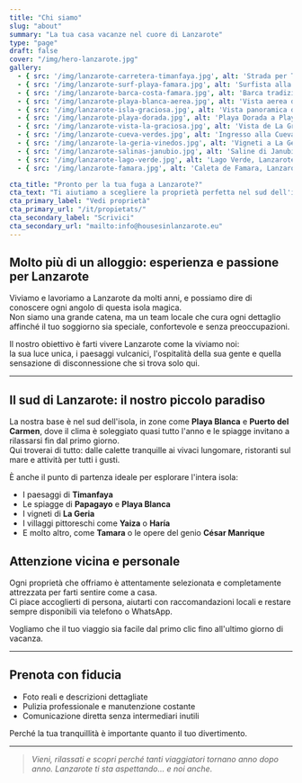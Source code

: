 ```yaml
---
title: "Chi siamo"
slug: "about"
summary: "La tua casa vacanze nel cuore di Lanzarote"
type: "page"
draft: false
cover: "/img/hero-lanzarote.jpg"
gallery:
  - { src: '/img/lanzarote-carretera-timanfaya.jpg', alt: 'Strada per Timanfaya, Lanzarote' }
  - { src: '/img/lanzarote-surf-playa-famara.jpg', alt: 'Surfista alla spiaggia di Famara, Lanzarote' }
  - { src: '/img/lanzarote-barca-costa-famara.jpg', alt: 'Barca tradizionale sulla costa nord di Lanzarote' }
  - { src: '/img/lanzarote-playa-blanca-aerea.jpg', alt: 'Vista aerea di Playa Blanca, Lanzarote' }
  - { src: '/img/lanzarote-isla-graciosa.jpg', alt: 'Vista panoramica de La Graciosa da Lanzarote' }
  - { src: '/img/lanzarote-playa-dorada.jpg', alt: 'Playa Dorada a Playa Blanca, Lanzarote' }
  - { src: '/img/lanzarote-vista-la-graciosa.jpg', alt: 'Vista de La Graciosa dal Mirador del Río' }
  - { src: '/img/lanzarote-cueva-verdes.jpg', alt: 'Ingresso alla Cueva de los Verdes, Lanzarote' }
  - { src: '/img/lanzarote-la-geria-vinedos.jpg', alt: 'Vigneti a La Geria, Lanzarote' }
  - { src: '/img/lanzarote-salinas-janubio.jpg', alt: 'Saline di Janubio, Lanzarote' }
  - { src: '/img/lanzarote-lago-verde.jpg', alt: 'Lago Verde, Lanzarote' }
  - { src: '/img/lanzarote-famara.jpg', alt: 'Caleta de Famara, Lanzarote' }

cta_title: "Pronto per la tua fuga a Lanzarote?"
cta_text: "Ti aiutiamo a scegliere la proprietà perfetta nel sud dell'isola: Playa Blanca e Puerto del Carmen."
cta_primary_label: "Vedi proprietà"
cta_primary_url: "/it/propietats/"
cta_secondary_label: "Scrivici"
cta_secondary_url: "mailto:info@housesinlanzarote.eu"
---
```


## Molto più di un alloggio: esperienza e passione per Lanzarote

Viviamo e lavoriamo a Lanzarote da molti anni, e possiamo dire di conoscere ogni angolo di questa isola magica.  
Non siamo una grande catena, ma un team locale che cura ogni dettaglio affinché il tuo soggiorno sia speciale, confortevole e senza preoccupazioni.

Il nostro obiettivo è farti vivere Lanzarote come la viviamo noi:  
la sua luce unica, i paesaggi vulcanici, l'ospitalità della sua gente e quella sensazione di disconnessione che si trova solo qui.

---

## Il sud di Lanzarote: il nostro piccolo paradiso

La nostra base è nel sud dell'isola, in zone come **Playa Blanca** e **Puerto del Carmen**, dove il clima è soleggiato quasi tutto l'anno e le spiagge invitano a rilassarsi fin dal primo giorno.  
Qui troverai di tutto: dalle calette tranquille ai vivaci lungomare, ristoranti sul mare e attività per tutti i gusti.

È anche il punto di partenza ideale per esplorare l'intera isola:  
- I paesaggi di **Timanfaya**  
- Le spiagge di **Papagayo** e **Playa Blanca**  
- I vigneti di **La Geria**  
- I villaggi pittoreschi come **Yaiza** o **Haría**  
- E molto altro, come **Tamara** o le opere del genio **César Manrique**
<!--col-break-->

## Attenzione vicina e personale

Ogni proprietà che offriamo è attentamente selezionata e completamente attrezzata per farti sentire come a casa.  
Ci piace accoglierti di persona, aiutarti con raccomandazioni locali e restare sempre disponibili via telefono o WhatsApp.

Vogliamo che il tuo viaggio sia facile dal primo clic fino all'ultimo giorno di vacanza.

---

## Prenota con fiducia

- Foto reali e descrizioni dettagliate  
- Pulizia professionale e manutenzione costante  
- Comunicazione diretta senza intermediari inutili  

Perché la tua tranquillità è importante quanto il tuo divertimento.

---

> *Vieni, rilassati e scopri perché tanti viaggiatori tornano anno dopo anno. Lanzarote ti sta aspettando… e noi anche.*